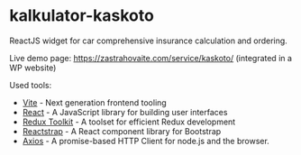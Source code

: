 # kalkulator-kaskoto

ReactJS widget for car comprehensive insurance calculation and ordering.

Live demo page: https://zastrahovaite.com/service/kaskoto/ (integrated in a WP website)

Used tools:

- [Vite](https://vitejs.dev/) - Next generation frontend tooling
- [React](https://reactjs.org/) - A JavaScript library for building user interfaces
- [Redux Toolkit](https://redux-toolkit.js.org/) - A toolset for efficient Redux development
- [Reactstrap](https://reactstrap.github.io/) - A React component library for Bootstrap
- [Axios](https://axios-http.com/docs/intro) - A promise-based HTTP Client for node.js and the browser.
